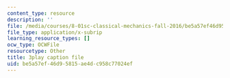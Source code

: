 ```yaml
---
content_type: resource
description: ''
file: /media/courses/8-01sc-classical-mechanics-fall-2016/be5a57ef46d95815ae4dc958c77024ef_X9K8LT7SCZ0.vtt
file_type: application/x-subrip
learning_resource_types: []
ocw_type: OCWFile
resourcetype: Other
title: 3play caption file
uid: be5a57ef-46d9-5815-ae4d-c958c77024ef
---
```

